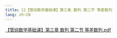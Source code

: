 ```yaml
---
title: 11【管综数学基础课】第三章 数列 第二节 等差数列
lang: zh-CN
---
```


[【管综数学基础课】第三章 数列 第二节 等差数列.pdf](https://note.godolphinx.org/images%2Fmath%2Fbasic%2F11%2F%E3%80%90%E7%AE%A1%E7%BB%BC%E6%95%B0%E5%AD%A6%E5%9F%BA%E7%A1%80%E8%AF%BE%E3%80%91%E7%AC%AC%E4%B8%89%E7%AB%A0%20%E6%95%B0%E5%88%97%20%E7%AC%AC%E4%BA%8C%E8%8A%82%20%E7%AD%89%E5%B7%AE%E6%95%B0%E5%88%97.pdf)
